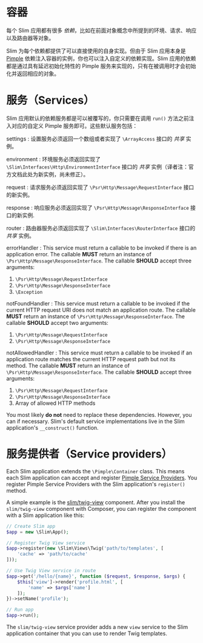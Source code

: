 # 容器

每个 Slim 应用都有很多 _依赖_，比如在前面对象概念中所提到的环境、请求、响应以及路由器等对象。

Slim 为每个依赖都提供了可以直接使用的自身实现。但由于 Slim 应用本身是 [Pimple](http://pimple.sensiolabs.org/) 依赖注入容器的实例，你也可以注入自定义的依赖实现。Slim 应用的依赖都是通过具有延迟初始化特性的 Pimple 服务来实现的，只有在被调用时才会初始化并返回相应的对象。

# 服务（Services）

Slim 应用默认的依赖服务都是可以被覆写的，你只需要在调用 `run()` 方法之前注入对应的自定义 Pimple 服务即可。这些默认服务包括：

settings
:   设置服务必须返回一个数组或者实现了 `\ArrayAccess` 接口的 _共享_ 实例。

environment
:   环境服务必须返回实现了 `\Slim\Interfaces\Http\EnvironmentInterface` 接口的 _共享_ 实例（译者注：官方文档此处为新实例，尚未修正）。

request
:   请求服务必须返回实现了 `\Psr\Http\Message\RequestInterface` 接口的新实例。

response
:   响应服务必须返回实现了 `\Psr\Http\Message\ResponseInterface` 接口的新实例.

router
:   路由器服务必须返回实现了 `\Slim\Interfaces\RouterInterface` 接口的 _共享_ 实例。

errorHandler
:   This service must return a callable to be invoked if there is an application error. The callable **MUST** return an instance of `\Psr\Http\Message\ResponseInterface`. The callable **SHOULD** accept three arguments:

1. `\Psr\Http\Message\RequestInterface`
2. `\Psr\Http\Message\ResponseInterface`
3. `\Exception`

notFoundHandler
:   This service must return a callable to be invoked if the current HTTP request URI does not match an application route. The callable **MUST** return an instance of `\Psr\Http\Message\ResponseInterface`. The callable **SHOULD** accept two arguments:

1. `\Psr\Http\Message\RequestInterface`
2. `\Psr\Http\Message\ResponseInterface`

notAllowedHandler
:   This service must return a callable to be invoked if an application route matches the current HTTP request path but not its method. The callable **MUST** return an instance of `\Psr\Http\Message\ResponseInterface`. The callable **SHOULD** accept three arguments:

1. `\Psr\Http\Message\RequestInterface`
2. `\Psr\Http\Message\ResponseInterface`
3. Array of allowed HTTP methods

You most likely **do not** need to replace these dependencies. However, you can if necessary. Slim's default service implementations live in the Slim application's `__construct()` function.

# 服务提供者（Service providers）

Each Slim application extends the `\Pimple\Container` class. This means each Slim application can accept and register [Pimple Service Providers](http://pimple.sensiolabs.org/#extending-a-container). You register Pimple Service Providers with the Slim application's `register()` method.

A simple example is the [slim/twig-view](features/templates/#the-slimtwig-view-component) component. After you install the `slim/twig-view` component with Composer, you can register the component with a Slim application like this:

```php
// Create Slim app
$app = new \Slim\App();

// Register Twig View service
$app->register(new \Slim\Views\Twig('path/to/templates', [
    'cache' => 'path/to/cache'
]));

// Use Twig View service in route
$app->get('/hello/{name}', function ($request, $response, $args) {
    $this['view']->render('profile.html', [
        'name' => $args['name']
    ]);
})->setName('profile');

// Run app
$app->run();
```

The `slim/twig-view` service provider adds a new `view` service to the Slim application container that you can use to render Twig templates.
